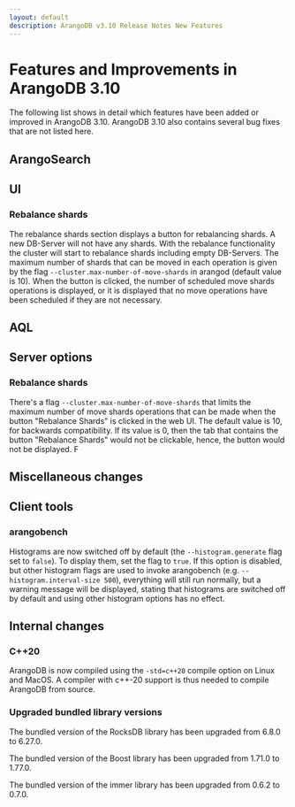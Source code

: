```yaml
---
layout: default
description: ArangoDB v3.10 Release Notes New Features
---
```

Features and Improvements in ArangoDB 3.10
==========================================

The following list shows in detail which features have been added or improved in
ArangoDB 3.10. ArangoDB 3.10 also contains several bug fixes that are not listed
here.

ArangoSearch
------------



UI
--

### Rebalance shards

The rebalance shards section displays a button for rebalancing shards. A new DB-Server will not have any shards. With the rebalance functionality the cluster will start to rebalance shards including empty DB-Servers. The maximum number of shards that can be 
moved in each operation is given by the flag `--cluster.max-number-of-move-shards` in arangod (default value is 10).
When the button is clicked, the number of scheduled move shards operations is displayed, or it is displayed that 
no move operations have been scheduled if they are not necessary.


AQL
---



Server options
--------------

### Rebalance shards

There's a flag `--cluster.max-number-of-move-shards` that limits the maximum number of move shards operations that can be made when the button "Rebalance Shards" is clicked in the web UI. The default value is 10, for backwards compatibility. If its value is 0, then the tab that contains the button "Rebalance Shards" would not be clickable, hence, the button would not be displayed.
F


Miscellaneous changes
---------------------



Client tools
------------


### arangobench

Histograms are now switched off by default (the `--histogram.generate` flag set to `false`). To display them, set the flag to `true`.
If this option is disabled, but other histogram flags are used to invoke arangobench (e.g. `--histogram.interval-size 500`), everything will still run normally, but a warning message will be displayed, stating that histograms are switched off by default and using other histogram options has no effect.


Internal changes
----------------

### C++20 

ArangoDB is now compiled using the `-std=c++20` compile option on Linux and MacOS.
A compiler with c++-20 support is thus needed to compile ArangoDB from source.

### Upgraded bundled library versions

The bundled version of the RocksDB library has been upgraded from 6.8.0 to 6.27.0.

The bundled version of the Boost library has been upgraded from 1.71.0 to 1.77.0.

The bundled version of the immer library has been upgraded from 0.6.2 to 0.7.0.
